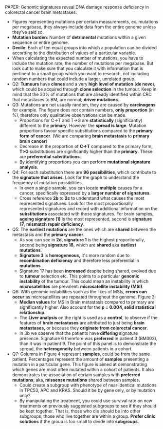 PAPER: Genomic signatures reveal DNA damage response deficiency in colorectal cancer brain metastases.

* Figures representing mutations per certain measurements, ex. mutations per megabase, they always include data from the entire genome unless they’ve said so.  
* **Mutation burden**: Number of **detrimental** mutations within a given sequence or entire genome.  
* **Decile**: Each of ten equal groups into which a population can be divided according to the distribution of values of a particular variable.  
* When calculating the expected number of mutations, you have to include the mutation rate; the number of mutations per megabase. But look out to make sure that you calculate it with information that is pertinent to a small group which you want to research, not including random numbers that could include a larger, unrelated group.  
* Q2: **Tumours** have **clones** and a very **high level of mutation** (**de novo**), which could be acquired through **clone selection** in the tumour. Keep in mind that the 30% of mutations that are already identified within CRC that metastases to BM, are normal; **driver mutations**.  
* Q3: Mutations are not usually random, they are caused by **carcinogens** for example. The figure does not contain numbers, **only proportion** (in %), therefore only qualitative observations can be made.  
  * Proportions for C-\>T and T-\>G are **statistically** (significantly) different to the **primary**. However the **spread is large**. Mutation proportions favour specific substitutions compared to the **primary form of cancer**. (We are comparing **brain metastasis** to **primary brain cancer**)  
  * Decrease in the proportion of **C-\>T** compared to the primary form, **T\>G** substitutions are significantly higher than the **primary**. These are **preferential substitutions**.  
  * By identifying proportions you can perform **mutational signature analysis**.  
* Q4: For each substitution there are **96 possibilities**, which contribute to the **signature that arises**. Look for the graph to understand the frequency of mutation possibilities.   
  * In even a single sample, you can locate **multiple** causes for a cancer, specifically expressed by a **larger** **number of signatures**.  
  * Cross reference **2b** to **2c** to understand what causes the most represented signatures. Look for the most proportionally represented signatures and record with additional information on the **substitutions** associated with those signatures. For brain samples, **ageing signature (1)** is the most represented, second is **signature 17**, **mismatch repair deficiency**.   
* Q5: The **earliest mutations** are the ones which are **shared** between the metastasis and the **primary cancer**.   
  * As you can see in **2d**, **signature 1** is the highest proportionally, second being **signature 18**, which are **shared** aka **earliest mutations**.   
  * **Signature 3** is **homogeneous,** it's more random due to **recombination deficiency** and therefore less preferential in **mutations**.   
  * Signature 17 has been **increased** despite being shared, evolved due to **tumour** selection etc. This points to a particular **genomic instability** of the tumour. This could mean an instability in which **microsatellites** are prevalent: **microsatellite instability (MSI)**.  
* Q6: With genomic instabilities such as the likes of MSIs, **errors can occur** as microsatellites are repeated throughout the genome. Figure 3:  
  * **Median values** for MS in Brain metastasis compared to primary are significantly higher. Also account for the **p \= 0.004, solid statistical relationship**.   
  * The **Liver analysis** on the right is used as a **control**, to observe if the features of **brain metastases** are attributed to just being **brain metastases,** or because they **originate from colorectal cancer**.  
  * In 3b we observe that the patients have **differing** signature presence. Signature 6 therefore was **preferred** in patient 3 (BM003), than it was in patient 9\. The point of this panel is to demonstrate the spread, the **heterogeneity** between patients in a cohort.   
* Q7: Columns in Figure 4 represent **samples**, could be from the same patient. Percentages represent the amount of **samples** presenting a mutation in a particular gene. This figure is aimed at demonstrating which genes are most often mutated within a cohort of patients. It also demonstrates the association of certain samples with **preferred mutations**; aka, **missense mutations** shared between samples.   
  * Could create a subgroup with phenotype of near identical mutations in TPC53, APC and KRAS. Should it be by gene only, or by mutation only?  
  * By manipulating the treatment, you could use survival rate on new treatments on previously suggested subgroups to see if they should be kept together. That is, those who die should be into other subgroups, those who live together are within a group. **Prefer clinic solutions** if the group is too small to divide into **subgroups**. 